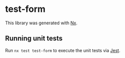 # test-form

This library was generated with [Nx](https://nx.dev).

## Running unit tests

Run `nx test test-form` to execute the unit tests via [Jest](https://jestjs.io).
